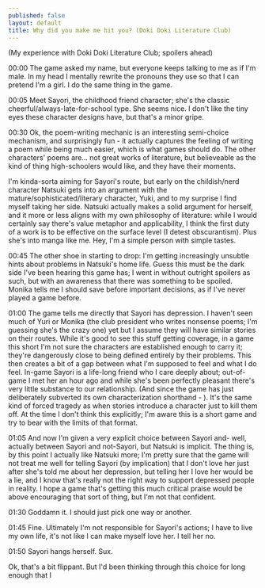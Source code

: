 ```yaml
---
published: false
layout: default
title: Why did you make me hit you? (Doki Doki Literature Club)
---
```

(My experience with Doki Doki Literature Club; spoilers ahead)

00:00 The game asked my name, but everyone keeps talking to me as if I'm male. In my head I mentally rewrite the pronouns they use so that I can pretend I'm a girl. I do the same thing in the game.

00:05 Meet Sayori, the childhood friend character; she's the classic cheerful/always-late-for-school type. She seems nice. I don't like the tiny eyes these character designs have, but that's a minor gripe.

00:30 Ok, the poem-writing mechanic is an interesting semi-choice mechanism, and surprisingly fun - it actually captures the feeling of writing a poem while being much easier, which is what games should do. The other characters' poems are... not great works of literature, but believeable as the kind of thing high-schoolers would like, and they have their moments.

I'm kinda-sorta aiming for Sayori's route, but early on the childish/nerd character Natsuki gets into an argument with the mature/sophisticated/literary character, Yuki, and to my surprise I find myself taking her side. Natsuki actually makes a solid argument for herself, and it more or less aligns with my own philosophy of literature: while I would certainly say there's value metaphor and applicability, I think the first duty of a work is to be effective on the surface level (I detest obscurantism). Plus she's into manga like me. Hey, I'm a simple person with simple tastes.

00:45 The other shoe in starting to drop: I'm getting increasingly unsubtle hints about problems in Natsuki's home life. Guess this must be the dark side I've been hearing this game has; I went in without outright spoilers as such, but with an awareness that there was something to be spoiled. Monika tells me I should save before important decisions, as if I've never played a game before.

01:00 The game tells me directly that Sayori has depression. I haven't seen much of Yuri or Monika (the club president who writes nonsense poems; I'm guessing she's the crazy one) yet but I assume they will have similar stories on their routes. While it's good to see this stuff getting coverage, in a game this short I'm not sure the characters are established enough to carry it; they're dangerously close to being defined entirely by their problems. This then creates a bit of a gap between what I'm supposed to feel and what I do feel. In-game Sayori is a life-long friend who I care deeply about; out-of-game I met her an hour ago and while she's been perfectly pleasant there's very little substance to our relationship. (And since the game has just deliberately subverted its own characterization shorthand - ). It's the same kind of forced tragedy as when stories introduce a character just to kill them off. At the time I don't think this explicitly; I'm aware this is a short game and try to bear with the limits of that format.

01:05 And now I'm given a very explicit choice between Sayori and- well, actually between Sayori and not-Sayori, but Natsuki is implicit. The thing is, by this point I actually like Natsuki more; I'm pretty sure that the game will not treat me well for telling Sayori (by implication) that I don't love her just after she's told me about her depression, but telling her I love her would be a lie, and I know that's really not the right way to support depressed people in reality. I hope a game that's getting this much critical praise would be above encouraging that sort of thing, but I'm not that confident.

01:30 Goddamn it. I should just pick one way or another.

01:45 Fine. Ultimately I'm not responsible for Sayori's actions; I have to live my own life, it's not like I can make myself love her. I tell her no.

01:50 Sayori hangs herself. Sux.

Ok, that's a bit flippant. But I'd been thinking through this choice for long enough that I 